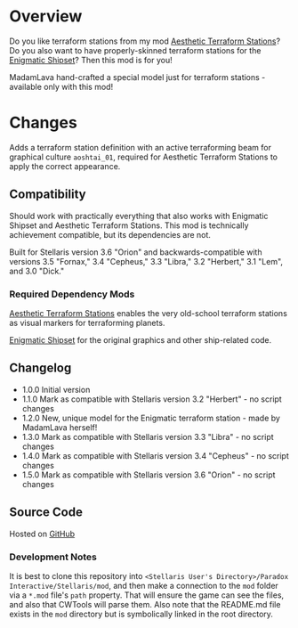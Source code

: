 # Overview

Do you like terraform stations from my mod [Aesthetic Terraform Stations](https://steamcommunity.com/sharedfiles/filedetails/?id=2622411084)?  Do you also want to have properly-skinned terraform stations for the [Enigmatic Shipset](https://steamcommunity.com/sharedfiles/filedetails/?id=2545512457)?  Then this mod is for you!

MadamLava hand-crafted a special model just for terraform stations - available only with this mod!

# Changes

Adds a terraform station definition with an active terraforming beam for graphical culture `aoshtai_01`, required for Aesthetic Terraform Stations to apply the correct appearance.

## Compatibility

Should work with practically everything that also works with Enigmatic Shipset and Aesthetic Terraform Stations.  This mod is technically achievement compatible, but its dependencies are not.

Built for Stellaris version 3.6 "Orion" and backwards-compatible with versions 3.5 "Fornax," 3.4 "Cepheus," 3.3 "Libra," 3.2 "Herbert," 3.1 "Lem", and 3.0 "Dick."

### Required Dependency Mods

[Aesthetic Terraform Stations](https://steamcommunity.com/sharedfiles/filedetails/?id=2622411084) enables the very old-school terraform stations as visual markers for terraforming planets.

[Enigmatic Shipset](https://steamcommunity.com/sharedfiles/filedetails/?id=2545512457) for the original graphics and other ship-related code.

## Changelog

* 1.0.0 Initial version
* 1.1.0 Mark as compatible with Stellaris version 3.2 "Herbert" - no script changes
* 1.2.0 New, unique model for the Enigmatic terraform station - made by MadamLava herself!
* 1.3.0 Mark as compatible with Stellaris version 3.3 "Libra" - no script changes
* 1.4.0 Mark as compatible with Stellaris version 3.4 "Cepheus" - no script changes
* 1.5.0 Mark as compatible with Stellaris version 3.6 "Orion" - no script changes

## Source Code

Hosted on [GitHub](https://github.com/corsairmarks/enigmatic_shipset_terraform_station_aesthetic)

### Development Notes

It is best to clone this repository into `<Stellaris User's Directory>/Paradox Interactive/Stellaris/mod`, and then make a connection to the `mod` folder via a `*.mod` file's `path` property.  That will ensure the game can see the files, and also that CWTools will parse them.  Also note that the README.md file exists in the `mod` directory but is symbolically linked in the root directory.